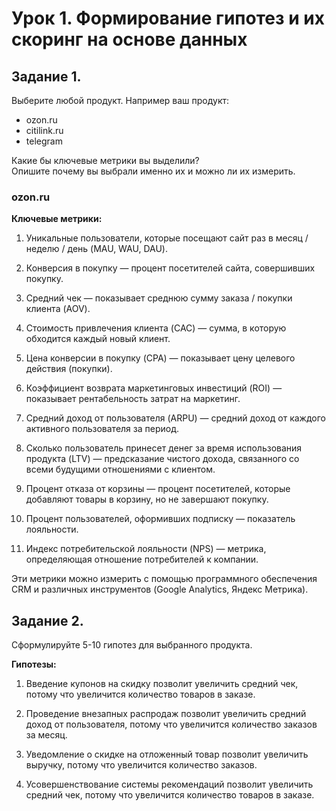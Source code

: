 # Урок 1. Формирование гипотез и их скоринг на основе данных


## Задание 1.
Выберите любой продукт. Например ваш продукт:
- ozon.ru
- citilink.ru
- telegram

Какие бы ключевые метрики вы выделили? \
Опишите почему вы выбрали именно их и можно ли их измерить.

### ozon.ru

**Ключевые метрики:**
1. Уникальные пользователи, которые посещают сайт раз в месяц / неделю / день (MAU, WAU, DAU).

2. Конверсия в покупку — процент посетителей сайта, совершивших покупку.

4. Средний чек — показывает среднюю сумму заказа / покупки клиента (AOV).

5. Стоимость привлечения клиента (CAC) — сумма, в которую обходится каждый новый клиент.

6. Цена конверсии в покупку (CPA) — показывает цену целевого действия (покупки).

7. Коэффициент возврата маркетинговых инвестиций (ROI) — показывает рентабельность затрат на маркетинг. 

8. Средний доход от пользователя (ARPU) — средний доход от каждого активного пользователя за период.

9. Сколько пользователь принесет денег за время использования продукта (LTV) — предсказание чистого дохода, связанного со всеми будущими отношениями с клиентом.

10. Процент отказа от корзины — процент посетителей, которые добавляют товары в корзину, но не завершают покупку.

11. Процент пользователей, оформивших подписку — показатель лояльности.

12. Индекс потребительской лояльности (NPS) — метрика, определяющая отношение потребителей к компании.

Эти метрики можно измерить с помощью программного обеспечения CRM и различных инструментов (Google Analytics, Яндекс Метрика).

## Задание 2.
Сформулируйте 5-10 гипотез для выбранного продукта.


**Гипотезы:**
1. Введение купонов на скидку позволит увеличить средний чек, потому что увеличится количество товаров в заказе.

2. Проведение внезапных распродаж позволит увеличить средний доход от пользователя, потому что увеличится количество заказов за месяц.

3. Уведомление о скидке на отложенный товар позволит увеличить выручку, потому что увеличится количество заказов.

4. Усовершенствование системы рекомендаций позволит увеличить средний чек, потому что увеличится количество товаров в заказе.

